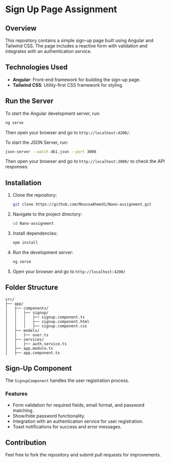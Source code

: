 # Sign Up Page Assignment

## Overview
This repository contains a simple sign-up page built using Angular and Tailwind CSS. The page includes a reactive form with validation and integrates with an authentication service.

## Technologies Used
- **Angular**: Front-end framework for building the sign-up page.
- **Tailwind CSS**: Utility-first CSS framework for styling.


## Run the Server
To start the Angular development server, run:
```sh
ng serve
```
Then open your browser and go to `http://localhost:4200/`.

To start the JSON Server, run:
```sh
json-server --watch db1.json --port 3000
```
Then open your browser and go to `http://localhost:3000/` to check the API responses.

## Installation
1. Clone the repository:
   ```sh
   git clone https://github.com/MoussaAhmed1/Nano-assignment.git
   ```
2. Navigate to the project directory:
   ```sh
   cd Nano-assignment
   ```
3. Install dependencies:
   ```sh
   npm install
   ```
4. Run the development server:
   ```sh
   ng serve
   ```
5. Open your browser and go to `http://localhost:4200/`

## Folder Structure
```
src/
├── app/
│   ├── components/
│   │   ├── signup/
│   │   │   ├── signup.component.ts
│   │   │   ├── signup.component.html
│   │   │   ├── signup.component.css
│   ├── models/
│   │   ├── user.ts
│   ├── services/
│   │   ├── auth.service.ts
│   ├── app.module.ts
│   ├── app.component.ts
```

## Sign-Up Component
The `SignupComponent` handles the user registration process.
### Features
- Form validation for required fields, email format, and password matching.
- Show/hide password functionality.
- Integration with an authentication service for user registration.
- Toast notifications for success and error messages.

## Contribution
Feel free to fork the repository and submit pull requests for improvements.

